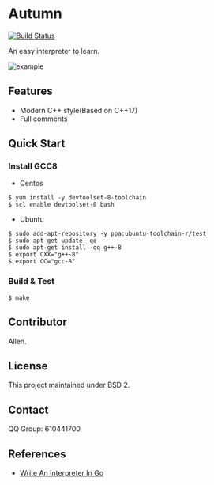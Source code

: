 # Autumn

[![Build Status](https://travis-ci.com/ivanallen/autumn.svg?branch=master)](https://travis-ci.com/ivanallen/autumn)

An easy interpreter to learn.

![example](https://github.com/ivanallen/autumn/blob/master/docs/images/example.png)

## Features

- Modern C++ style(Based on C++17)
- Full comments

## Quick Start

### Install GCC8

- Centos

```shell
$ yum install -y devtoolset-8-toolchain
$ scl enable devtoolset-8 bash
```

- Ubuntu

```
$ sudo add-apt-repository -y ppa:ubuntu-toolchain-r/test
$ sudo apt-get update -qq
$ sudo apt-get install -qq g++-8
$ export CXX="g++-8"
$ export CC="gcc-8"
```

### Build & Test

```
$ make
```

## Contributor

Allen.

## License

This project maintained under BSD 2.

## Contact

QQ Group: 610441700

## References

- [Write An Interpreter In Go](https://interpreterbook.com)
